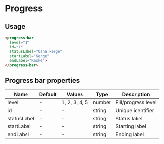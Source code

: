 # Progress

## Usage

```html
<progress-bar
  level="1"
  id="1"
  statusLabel="Üsna kerge"
  startLabel="Kerge"
  endLabel="Raske">
</progress-bar>
```

## Progress bar properties

| Name        | Default | Values        | Type   | Description         |
|-------------|---------|---------------|--------|---------------------|
| level       | -       | 1, 2, 3, 4, 5 | number | Fill/progress level |
| id          | -       | -             | string | Unique identifier   |
| statusLabel | -       | -             | string | Status label        |
| startLabel  | -       | -             | string | Starting label      |
| endLabel    | -       | -             | string | Ending label        |



